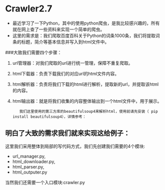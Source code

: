 # Crawler2.7

* 最近学习了一下Python，其中的使用python爬虫，是我比较感兴趣的，所有就在网上查了一些资料来实现一个简单的爬虫。
* 这里的需求是：我们爬取百度百科关于Python的词条1000条，我们将提取词条的标题，简介等基本信息并写入到html文件中。

###大致我们需要四个步骤：

1. url管理器：对我们爬取的url进行统一管理，保障不重复爬取。 
2. html下载器：负责下载我们的对应url的html文件内容。 
3. html解析器：负责将我们下载的html进行解析，提取新的url，并提取该html的内容。 
4. html输出器：就是将我们收集的内容整体输出到一个html文件中，用于展示。

		  我们这里使用的第三方库的beautifulsoup4来解析html，使用前请先安装（ pip install beautifulsoup4），详情参考：
[foo]:http://www.crummy.com/software/BeautifulSoup/bs4/doc/ (beautifulsoup官网)

明白了大致的需求我们就来实现这给例子：
---- 
这里我们采用整体到局部的写代码方式，我们先创建我们需要的4个模块:

* url_manager.py, 
* html_downloader.py, 
* html_parser.py, 
* html_outputer.py
 
当然我们还需要一个入口模块:crawler.py